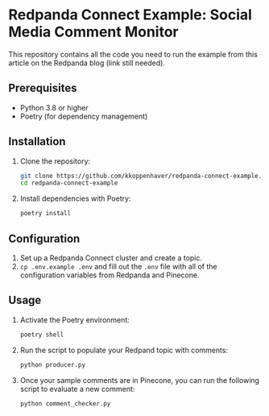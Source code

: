 # Redpanda Connect Example: Social Media Comment Monitor

This repository contains all the code you need to run the example from this article on the Redpanda blog (link still needed).

## Prerequisites

- Python 3.8 or higher
- Poetry (for dependency management)

## Installation

1. Clone the repository:
   ```sh
   git clone https://github.com/kkoppenhaver/redpanda-connect-example.git
   cd redpanda-connect-example
   ```

2. Install dependencies with Poetry:
   ```sh
   poetry install
   ```

## Configuration

1. Set up a Redpanda Connect cluster and create a topic.
2. `cp .env.example .env` and fill out the `.env` file with all of the configuration variables from Redpanda and Pinecone.

## Usage

1. Activate the Poetry environment:
   ```sh
   poetry shell
   ```

2. Run the script to populate your Redpand topic with comments:
   ```sh
   python producer.py
   ```

3. Once your sample comments are in Pinecone, you can run the following script to evaluate a new comment:
   ```sh
   python comment_checker.py
   ```
